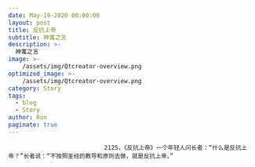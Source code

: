 ```yaml
---
date: May-19-2020 00:00:00
layout: post
title: 反抗上帝
subtitle: 神寓之言
description: >-
  神寓之言
image: >-
    /assets/img/Qtcreator-overview.png
optimized_image: >-
    /assets/img/Qtcreator-overview.png
category: Story
tags:
  - blog
  - Story
author: Ron
paginate: true
---
```


							　　2125，《反抗上帝》一个年轻人问长者：“什么是反抗上帝？”长者说：“不按照圣经的教导和原则去做，就是反抗上帝。”
							
							
						